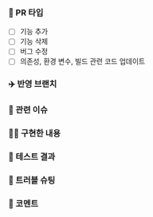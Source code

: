 ### 📌 PR 타입
-[ ] 기능 추가
-[ ] 기능 삭제
-[ ] 버그 수정
-[ ] 의존성, 환경 변수, 빌드 관련 코드 업데이트
### ✈️ 반영 브랜치
<!--feat/login -> dev-->

### 📄 관련 이슈
<!-- 이슈번호: #334 -->

### 🧑‍💻 구현한 내용

### 🧪 테스트 결과

### 👿 트러블 슈팅

### 💬 코멘트



